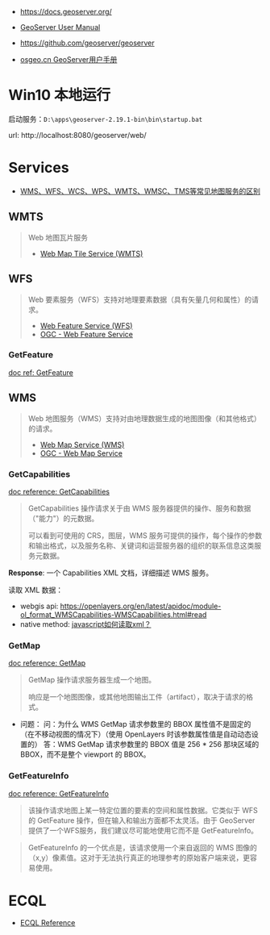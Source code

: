 - https://docs.geoserver.org/
- [GeoServer User Manual](https://docs.geoserver.org/stable/en/user/index.html) 
- https://github.com/geoserver/geoserver

- [osgeo.cn GeoServer用户手册](https://www.osgeo.cn/geoserver-user-manual/) 

# Win10 本地运行

启动服务：`D:\apps\geoserver-2.19.1-bin\bin\startup.bat`

url: http://localhost:8080/geoserver/web/ 


# Services

- [WMS、WFS、WCS、WPS、WMTS、WMSC、TMS等常见地图服务的区别](https://www.cnblogs.com/ssjxx98/p/12531525.html) 

## WMTS
> Web 地图瓦片服务
> - [Web Map Tile Service (WMTS)](https://docs.geoserver.org/stable/en/user/services/wmts/index.html) 



## WFS
> Web 要素服务（WFS）支持对地理要素数据（具有矢量几何和属性）的请求。
> - [Web Feature Service (WFS)](https://docs.geoserver.org/stable/en/user/services/wfs/index.html) 
> - [OGC - Web Feature Service](https://www.ogc.org/standard/wfs/) 

### GetFeature
[doc ref: GetFeature](https://docs.geoserver.org/maintain/en/user/services/wfs/reference.html#getfeature) 



## WMS
> Web 地图服务（WMS）支持对由地理数据生成的地图图像（和其他格式）的请求。
> - [Web Map Service (WMS)](https://docs.geoserver.org/stable/en/user/services/wms/index.html) 
> - [OGC - Web Map Service](http://www.opengeospatial.org/standards/wms) 


### GetCapabilities

[doc reference: GetCapabilities](https://docs.geoserver.org/maintain/en/user/services/wms/reference.html#getcapabilities) 

> GetCapabilities 操作请求关于由 WMS 服务器提供的操作、服务和数据（"能力"）的元数据。
> 
> 可以看到可使用的 CRS，图层，WMS 服务可提供的操作，每个操作的参数和输出格式，以及服务名称、关键词和运营服务器的组织的联系信息这类服务元数据。

**Response**: 一个 Capabilities XML 文档，详细描述 WMS 服务。

读取 XML 数据：

- webgis api: https://openlayers.org/en/latest/apidoc/module-ol_format_WMSCapabilities-WMSCapabilities.html#read
- native method: [javascript如何读取xml？](https://www.cnblogs.com/qianxiaox/p/14085786.html) 

### GetMap

[doc reference: GetMap](https://docs.geoserver.org/maintain/en/user/services/wms/reference.html#getmap) 

> GetMap 操作请求服务器生成一个地图。
> 
> 响应是一个地图图像，或其他地图输出工件（artifact），取决于请求的格式。

- 问题：
    问：为什么 WMS GetMap 请求参数里的 BBOX 属性值不是固定的（在不移动视图的情况下）（使用 OpenLayers 时该参数属性值是自动动态设置的）
    答：WMS GetMap 请求参数里的 BBOX 值是 256 * 256 那块区域的 BBOX，而不是整个 viewport 的 BBOX。

### GetFeatureInfo

[doc reference: GetFeatureInfo](https://docs.geoserver.org/maintain/en/user/services/wms/reference.html#getfeatureinfo) 

> 该操作请求地图上某一特定位置的要素的空间和属性数据。它类似于 WFS 的 GetFeature 操作，但在输入和输出方面都不太灵活。由于 GeoServer 提供了一个WFS服务，我们建议尽可能地使用它而不是 GetFeatureInfo。

> GetFeatureInfo 的一个优点是，该请求使用一个来自返回的 WMS 图像的（x,y）像素值。这对于无法执行真正的地理参考的原始客户端来说，更容易使用。


# ECQL

- [ECQL Reference](https://docs.geoserver.org/stable/en/user/filter/ecql_reference.html#filter-ecql-reference) 
